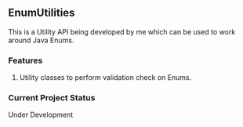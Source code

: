 ## EnumUtilities

This is a Utility API being developed by me which can be used to work around Java Enums. 

### Features

1. Utility classes to perform validation check on Enums.

### Current Project Status

Under Development
